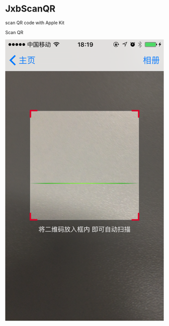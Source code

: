 # JxbScanQR
scan QR code with Apple Kit

Scan QR


![image](https://github.com/tasselx/JxbScanQR/blob/master/screenshot.png?raw=true)
